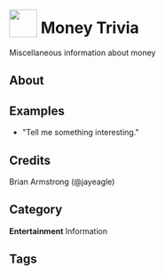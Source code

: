 # <img src='https://rawgithub.com/FortAwesome/Font-Awesome/master/advanced-options/raw-svg/solid/question.svg' card_color='#3A5564' width='50' height='50' style='vertical-align:bottom'/> Money Trivia
Miscellaneous information about money

## About 


## Examples 
* "Tell me something interesting."

## Credits 
Brian Armstrong (@jayeagle)

## Category
**Entertainment**
Information

## Tags
